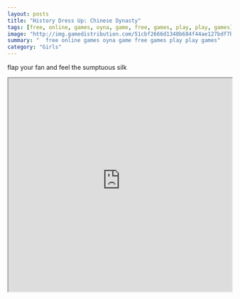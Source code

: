 ```yaml
---
layout: posts
title: "History Dress Up: Chinese Dynasty"
tags: [free, online, games, oyna, game, free, games, play, play, games]
image: "http://img.gamedistribution.com/51cbf2666d1348b684f44ae127bdf7be.jpg"
summary: "  free online games oyna game free games play play games"
category: "Girls"
---
```


flap your fan and feel the sumptuous silk

<iframe width="100%" height="480px;" src="http://flash.gamedistribution.com?game=51cbf2666d1348b684f44ae127bdf7be"></iframe>